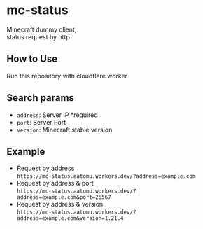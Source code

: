 # mc-status

Minecraft dummy client, \
status request by http

## How to Use

Run this repository with cloudflare worker

## Search params
 - `address`: Server IP *required
 - `port`: Server Port
 - `version`: Minecraft stable version

## Example
 - Request by address \
	`https://mc-status.aatomu.workers.dev/?address=example.com`
 - Request by address & port \
	`https://mc-status.aatomu.workers.dev/?address=example.com&port=25567`
 - Request by address & version \
	`https://mc-status.aatomu.workers.dev/?address=example.com&version=1.21.4`
